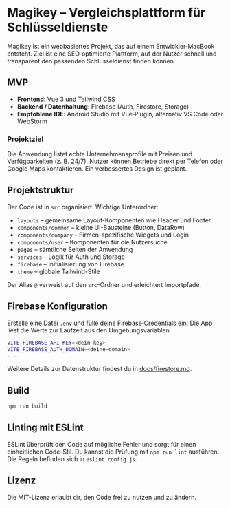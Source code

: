 # Magikey – Vergleichsplattform für Schlüsseldienste

Magikey ist ein webbasiertes Projekt, das auf einem Entwickler‑MacBook entsteht. Ziel ist eine SEO‑optimierte Plattform, auf der Nutzer schnell und transparent den passenden Schlüsseldienst finden können.

## MVP

- **Frontend**: Vue&nbsp;3 und Tailwind CSS
- **Backend / Datenhaltung**: Firebase (Auth, Firestore, Storage)
- **Empfohlene IDE**: Android Studio mit Vue‑Plugin, alternativ VS Code oder WebStorm

### Projektziel

Die Anwendung listet echte Unternehmensprofile mit Preisen und Verfügbarkeiten (z.&nbsp;B. 24/7). Nutzer können Betriebe direkt per Telefon oder ‎Google Maps kontaktieren. Ein verbessertes Design ist geplant.

## Projektstruktur

Der Code ist in `src` organisiert. Wichtige Unterordner:

- `layouts` – gemeinsame Layout-Komponenten wie Header und Footer
- `components/common` – kleine UI-Bausteine (Button, DataRow)
- `components/company` – Firmen-spezifische Widgets und Login
- `components/user` – Komponenten für die Nutzersuche
- `pages` – sämtliche Seiten der Anwendung
- `services` – Logik für Auth und Storage
- `firebase` – Initialisierung von Firebase
- `theme` – globale Tailwind-Stile

Der Alias `@` verweist auf den `src`-Ordner und erleichtert Importpfade.

## Firebase Konfiguration

Erstelle eine Datei `.env` und fülle deine Firebase‑Credentials ein. Die App liest die Werte zur Laufzeit aus den Umgebungsvariablen.

```bash
VITE_FIREBASE_API_KEY=<dein-key>
VITE_FIREBASE_AUTH_DOMAIN=<deine-domain>
...
```

Weitere Details zur Datenstruktur findest du in [docs/firestore.md](docs/firestore.md).

## Build

```bash
npm run build
```

## Linting mit ESLint

ESLint überprüft den Code auf mögliche Fehler und sorgt für einen einheitlichen
Code-Stil. Du kannst die Prüfung mit `npm run lint` ausführen. Die Regeln
befinden sich in `eslint.config.js`.

## Lizenz

Die MIT-Lizenz erlaubt dir, den Code frei zu nutzen und zu ändern.
